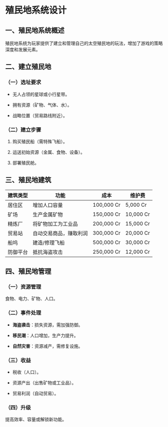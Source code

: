 # 殖民地系统设计

## 一、殖民地系统概述

殖民地系统为玩家提供了建立和管理自己的太空殖民地的玩法，增加了游戏的策略深度和发展元素。

## 二、建立殖民地

### （一）选址要求

- 无人占领的星球或小行星带。

- 拥有资源（矿物、气体、水）。

- 战略位置（贸易路线附近）。

### （二）建立步骤

1. 购买殖民船（需特殊飞船）。

1. 运送初始资源（金属、食物、设备）。

1. 部署殖民舱。

## 三、殖民地建筑

| 建筑类型 | 功能          | 成本         | 维护费       |
| ---- | ----------- | ---------- | --------- |
| 居住区  | 增加人口容量      | 100,000 Cr | 5,000 Cr  |
| 矿场   | 生产金属矿物      | 150,000 Cr | 10,000 Cr |
| 精炼厂  | 将矿物加工为工业品   | 200,000 Cr | 15,000 Cr |
| 贸易站  | 自动交易商品，赚取利润 | 300,000 Cr | 20,000 Cr |
| 船坞   | 建造/修理飞船     | 500,000 Cr | 30,000 Cr |
| 防御平台 | 抵抗海盗攻击      | 250,000 Cr | 12,000 Cr |

## 四、殖民地管理

### （一）资源管理

食物、电力、矿物、人口。

### （二）事件处理

- **海盗袭击**：损失资源，需加强防御。

- **移民潮**：人口增加，生产力提升。

- **自然灾害**：资源减产，需修复设施。

### （三）收益

- 税收（人口）。

- 资源产出（出售矿物或工业品）。

- 贸易利润（自动贸易）。

### （四）升级

提高效率、容量或解锁新功能。